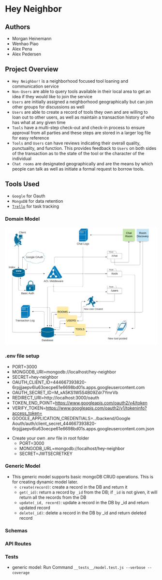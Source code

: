 # Hey Neighbor

## Authors

- Morgan Heinemann
- Wenhao Piao
- Alex Pena
- Alex Pedersen

## Project Overview

- `Hey Neighbor!` is a neighborhood focused tool loaning and communication service
- `Non-Users` are able to query tools available in their local area to get an idea if they would like to join the service
- `Users` are initially assigned a neighborhood geographically but can join other groups for discussions as well
- `Users` are able to create a record of tools they own and are willing to loan out to other users, as well as maintain a transaction history of who has what at any given time
- `Tools` have a multi-step check-out and check-in process to ensure approval from all parties and these steps are stored in a larger log file for easy reference
- `Tools` and `Users` can have reviews indicating their overall quality, punctuality, and function. This provides feedback to `Users` on both sides of the transaction as to the state of the tool or the character of the individual
- `Chat rooms` are designated geographically and are the means by which people can talk as well as initiate a formal request to borrow tools.

## Tools Used

- `Google` for Oauth
- `MongoDB` for data retention
- [`Trello`](https://trello.com/b/57y9roix/team-401d35) for task tracking

### Domain Model

![domain model UML](assets/Domain-model.jpeg)

### .env file setup
* PORT=3000
* MONGODB_URI=mongodb://localhost/hey-neighbor
* SECRET=hey-neighbor
* OAUTH_CLIENT_ID=444667393820-6rpjjjaepv6lu63oecpe61e6698bd01s.apps.googleusercontent.com
* OAUTH_SECRET_ID=M_xA5KS1W5S4B09Zdr7YmrVb
* REDIRECT_URI=http://localhost:3000/oauth
* TOKEN_END_POINT=https://www.googleapis.com/oauth2/v4/token
* VERIFY_TOKEN=https://www.googleapis.com/oauth2/v1/tokeninfo?access_token=
* GOOGLE_APPLICATION_CREDENTIALS=../backend/Google Aouth/auth/client_secret_444667393820-6rpjjjaepv6lu63oecpe61e6698bd01s.apps.googleusercontent.com.json

- Create your own .env file in root folder
  - PORT=3000
  - MONGODB_URL=mongodb://localhost/hey-neighbor
  - SECRET=JWTSECRETKEY

### Generic Model

- This generic model supports basic mongoDB CRUD operations. This is for creating dynamic model later.
  - `create(record)`: create a record in the DB and return it
  - `get(_id)`: return a record by `_id` from the DB; if `_id` is not given, it will return all the records from the DB
  - `update(_id, record)`: update a record in the DB by _id and return updated record
  - `delete(_id)`: delete a record in the DB by _id and return deleted record

### Schemas

### API Routes

### Tests

- generic model: Run Command `__tests__/model.test.js --verbose --coverage`
